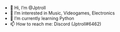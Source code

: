 - 👋 Hi, I’m @Jptroll
- 👀 I’m interested in Music, Videogames, Electronics
- 🌱 I’m currently learning Python
- 📫 How to reach me: Discord (Jptroll#6462)

<!---
Jptroll/Jptroll is a ✨ special ✨ repository because its `README.md` (this file) appears on your GitHub profile.
You can click the Preview link to take a look at your changes.
--->
